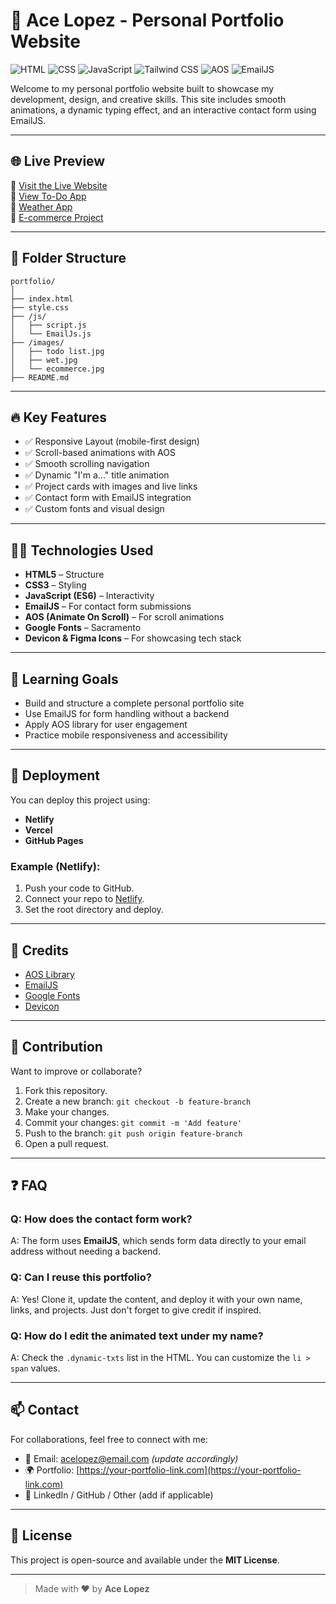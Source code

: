 # 💼 Ace Lopez - Personal Portfolio Website

![HTML](https://img.shields.io/badge/HTML5-E34F26?style=flat-square&logo=html5&logoColor=white)
![CSS](https://img.shields.io/badge/CSS3-1572B6?style=flat-square&logo=css3&logoColor=white)
![JavaScript](https://img.shields.io/badge/JavaScript-F7DF1E?style=flat-square&logo=javascript&logoColor=black)
![Tailwind CSS](https://img.shields.io/badge/TailwindCSS-06B6D4?style=flat-square&logo=tailwindcss&logoColor=white)
![AOS](https://img.shields.io/badge/AOS-Animation-orange?style=flat-square)
![EmailJS](https://img.shields.io/badge/EmailJS-Form%20Handler-blueviolet)

Welcome to my personal portfolio website built to showcase my development, design, and creative skills. This site includes smooth animations, a dynamic typing effect, and an interactive contact form using EmailJS.

---

## 🌐 Live Preview

📍 [Visit the Live Website](https://your-portfolio-link.com)  
🔗 [View To-Do App](https://todolistbyacelopez.netlify.app/)  
🔗 [Weather App](https://weatherforecastbyacelopez.netlify.app/)  
🔗 [E-commerce Project](https://ecommerce-dsource-bookstore.netlify.app/)

---

## 📂 Folder Structure

```
portfolio/
│
├── index.html
├── style.css
├── /js/
│   ├── script.js
│   └── EmailJs.js
├── /images/
│   ├── todo list.jpg
│   ├── wet.jpg
│   └── ecommerce.jpg
├── README.md
```

---

## 🔥 Key Features

- ✅ Responsive Layout (mobile-first design)
- ✅ Scroll-based animations with AOS
- ✅ Smooth scrolling navigation
- ✅ Dynamic "I'm a..." title animation
- ✅ Project cards with images and live links
- ✅ Contact form with EmailJS integration
- ✅ Custom fonts and visual design

---

## 🧑‍💻 Technologies Used

- **HTML5** – Structure
- **CSS3** – Styling
- **JavaScript (ES6)** – Interactivity
- **EmailJS** – For contact form submissions
- **AOS (Animate On Scroll)** – For scroll animations
- **Google Fonts** – Sacramento
- **Devicon & Figma Icons** – For showcasing tech stack

---

## 🧠 Learning Goals

- Build and structure a complete personal portfolio site
- Use EmailJS for form handling without a backend
- Apply AOS library for user engagement
- Practice mobile responsiveness and accessibility

---

## 🚀 Deployment

You can deploy this project using:

- **Netlify**
- **Vercel**
- **GitHub Pages**

### Example (Netlify):

1. Push your code to GitHub.
2. Connect your repo to [Netlify](https://app.netlify.com/).
3. Set the root directory and deploy.

---

## 🙌 Credits

- [AOS Library](https://michalsnik.github.io/aos/)
- [EmailJS](https://www.emailjs.com/)
- [Google Fonts](https://fonts.google.com/)
- [Devicon](https://github.com/devicons/devicon)

---

## 🤝 Contribution

Want to improve or collaborate?

1. Fork this repository.
2. Create a new branch: `git checkout -b feature-branch`
3. Make your changes.
4. Commit your changes: `git commit -m 'Add feature'`
5. Push to the branch: `git push origin feature-branch`
6. Open a pull request.

---

## ❓ FAQ

### Q: How does the contact form work?
A: The form uses **EmailJS**, which sends form data directly to your email address without needing a backend.

### Q: Can I reuse this portfolio?
A: Yes! Clone it, update the content, and deploy it with your own name, links, and projects. Just don't forget to give credit if inspired.

### Q: How do I edit the animated text under my name?
A: Check the `.dynamic-txts` list in the HTML. You can customize the `li > span` values.

---

## 📫 Contact

For collaborations, feel free to connect with me:

- 📧 Email: acelopez@email.com *(update accordingly)*
- 🌍 Portfolio: [https://your-portfolio-link.com](https://your-portfolio-link.com)
- 🔗 LinkedIn / GitHub / Other (add if applicable)

---

## 📄 License

This project is open-source and available under the **MIT License**.

---

> Made with ❤️ by **Ace Lopez**
